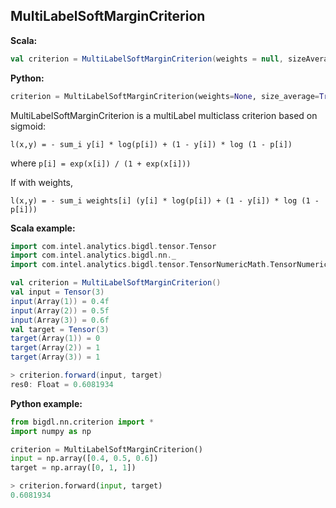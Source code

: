 ## MultiLabelSoftMarginCriterion ##

**Scala:**
```scala
val criterion = MultiLabelSoftMarginCriterion(weights = null, sizeAverage = true)
```
**Python:**
```python
criterion = MultiLabelSoftMarginCriterion(weights=None, size_average=True)
```

MultiLabelSoftMarginCriterion is a multiLabel multiclass criterion based on sigmoid:
```
l(x,y) = - sum_i y[i] * log(p[i]) + (1 - y[i]) * log (1 - p[i])
```
 where ```p[i] = exp(x[i]) / (1 + exp(x[i]))```
 
 If with weights,
 ```
 l(x,y) = - sum_i weights[i] (y[i] * log(p[i]) + (1 - y[i]) * log (1 - p[i]))
 ```

**Scala example:**
```scala
import com.intel.analytics.bigdl.tensor.Tensor
import com.intel.analytics.bigdl.nn._
import com.intel.analytics.bigdl.tensor.TensorNumericMath.TensorNumeric.NumericFloat

val criterion = MultiLabelSoftMarginCriterion()
val input = Tensor(3)
input(Array(1)) = 0.4f
input(Array(2)) = 0.5f
input(Array(3)) = 0.6f
val target = Tensor(3)
target(Array(1)) = 0
target(Array(2)) = 1
target(Array(3)) = 1

> criterion.forward(input, target)
res0: Float = 0.6081934
```

**Python example:**
```python
from bigdl.nn.criterion import *
import numpy as np

criterion = MultiLabelSoftMarginCriterion()
input = np.array([0.4, 0.5, 0.6])
target = np.array([0, 1, 1])

> criterion.forward(input, target)
0.6081934
```
